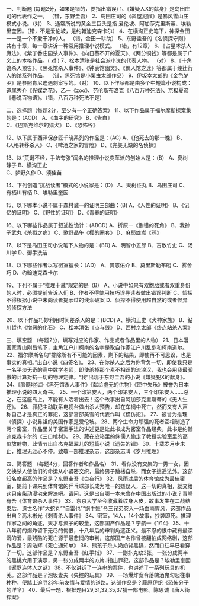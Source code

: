 一、判断题 (每题2分，如果是错的，要指出错误)
1、《嫌疑人X的献身》是岛田庄司的代表作之一。 （错，东野圭吾）
2、岛田庄司的《斜屋犯罪》是暴风雪山庄模式小说。（对）
3、通常所说的黄金三巨头是指 爱伦坡、阿加莎克里斯蒂、埃勒里奎因。（错，不是爱伦坡，是约翰迪克森卡尔）
4、在横沟正史笔下，神探金田一一是一个不爱干净的人。 （错，金田一耕助）
5、东野圭吾的《名侦探守则》共有十章，每一章讲诉一种常用推理小说模式。 （错，有12章）
6、《占星术杀人魔法》、《紫丁香庄园杀人事件》、《向日葵不开的夏天》、《两分铜钱》等都是属于广义上的本格作品。(  对 )
7、松本清张是社会派小说的代表人物。 （对）
8、《十角馆杀人预告》、《黑死馆杀人事件》、《钟表馆幽灵》、《偶人馆之迷》等都属于绫辻行人的馆系列作品。 （错，黑死馆是小栗虫太郎作品）
9、伊坂幸太郎的《金色梦乡》是参照肯尼迪遇刺案写的。（对）
10、以下作品都是由多个中短篇小说构成：道尾秀介《光媒之花》、乙一《zoo》、劳伦斯布洛克《八百万种死法》、京极夏彦《巷说百物语》。（错，八百万种死法不是）

二、选择题（每题2分，至少有一个正确答案）
11、以下作品属于福尔摩斯探案集的是：（ACD）
A、《血字的研究》
B、《告白》                                                              
C、《巴斯克维尔的猎犬》
D、《恐怖谷》

12、以下属于西泽保彦匠千晓系列的作品是：(AC)
A、《他死去的那一晚》
B、《人格转移杀人》
C、《啤酒之家的冒险》
D、《完美无缺的名侦探》

13、以“荒诞不经，手法夸张”闻名的推理小说变革派的创始人是：（B）
A、夏树静子
B、横沟正史                                                                        
C、梦野久作
D、湊佳苗

14、下列创造“挑战读者”模式的小说家是：（D）
A、天树征丸
B、岛田庄司
C、有栖川有栖
D、埃勒里奎因

15、以下哪本小说不属于森村诚一的证明三部曲：(B)
A、《人性的证明》
B、《记忆的证明》
C、《野性的证明》
D、《青春的证明》

16、以下哪些作品属于叙述性诡计：(ABCD)
A、折原一《倒错的死角》
B、我孙子武丸《杀戮之病》
C、歌野晶午《樱的圈套》
D、麻耶雄嵩《鸦》

17、以下是岛田庄司小说笔下人物的是：(BD)
A、明智小五郎
B、吉敷竹史
C、汤川学
D、御手洗洁

18、以下哪些作者以写密室擅长：（AD）
A、贵志佑介
B、莫里斯勒布朗
C、雾舍巧
D、约翰迪克森卡尔

19、下列不属于“推理十诫”规定的是（B）
A、小说中如果有双胞胎或者双重身份的人时，必须提前告诉人们
B、作者不得使用技巧误导读者做出错误判断
C、侦探不得根据小说中未向读者提示过的线索破案
D、侦探不得使用超自然的或者怪异的侦探方法

20、以下作品巧妙利用时间差杀人的是：(BCD)
A、横沟正史《犬神家族》
B、鲇川哲也《憎恶的化石》
C、松本清张《点与线》
D、西村京太郎《终点站杀人案》

三、填空题 （每题2分，填写对应的作家、作品或者作品里的人物）
21、日本漫画家青山刚昌笔下，主角江户川柯南的名字是取自作家江户川乱步和柯南道尔。
22、福尔摩斯名句”排除所有不可能的因素，剩下的结果，即使再不可思议，也是事实的真相。”出自小说《四签名》。
23、在你杀人之后为你背负一切，即使我只是一名平淡无奇的高中数学老师，即使杀掉那个素不相识的流浪汉，我也会用我最骄傲的计算对抗一切的物理定律。“我”出现于东野圭吾的小说《嫌疑犯X的献身》。
24、《脑髓地狱》《黑死馆杀人事件》《献给虚无的供物》《匣中失乐》被誉为日本推理小说的四大奇书。
25、一个印第安人，两个印第安人，三个印第安人......总之，在这座岛上，不能有人活着出去！这个故事出自阿加莎克里斯蒂的《无人生还》。
26、罪犯主动联系电视台做出杀人预告，却在车祸中死亡，然而又有人声称自己才是真正的罪犯，这部宫部美雪的代表作叫《模仿犯》。
27、被誉为推理（侦探）小说鼻祖的美国作家是爱伦坡。
28、两个生命力顽强的死者互相制造了两个密室，作品里关于密室手法的讲述更是让此书成为密室作品经典，此书是约翰迪克森卡尔的《三口棺材》。
29、藏在皮箱里的侏儒人偷走了教授实验室里的高价放射物，此情节出自杰克福翠儿的短篇小说《遗失的镭》
30、十载岁月步未止，推理无涯心不停。致敬一部推理杂志，这部杂志叫《岁月推理》

四、简答题 （每题4分，回答作者和作品名）
31、看似没有交集的一男一女，因交换杀人使他们的命运从小紧密交织，最终男子跳楼自杀，而女子逍遥法外。这部知名度超高的作品是？东野圭吾《白夜行》
32、风雨过后的体育馆成为最佳密室，提前下课来到体育馆的乒乓球部长成为唯一的嫌疑人，这一切的真相，就交给这只废柴动漫宅来解决吧。请问，这是出自哪一本未曾在中国出版过的小说？青崎有吾《体育馆杀人事件》
33、东京大学至今收藏着纹身人皮，故事发生在二战结束后，遗世名作“大蛇丸”“自雷也”“纲手姬”令三兄弟卷入一场血雨腥风，这部作品出自？高木彬光《刺青杀人事件》
34、密室，14人，14个故事，抄袭即死。推理作家之间的角逐，天才与疯子的较量，这部国产作品是？宁航一《1/14》
35、十八年前的爆炸留下无尽的悔恨，十八年后的审判角逐正义。最不忍的恨中藏有最深沉的爱，最残酷的死亡源于最悲悯的审判，这部国产名作曾被翻拍成网络剧，这部作品是？周浩辉《死亡通知单》
36、熊孩子杀人奶奶背黑锅，然而口红早已看穿了一切。这部作品是？东野圭吾《红手指》
37、一副扑克缺2张，一张分成两半的黑桃六用于演示，另一张分成两半的方片J指出罪犯。这部作品是？埃勒里奎因《暹罗连体人之谜》
38、不仅讲诉了一连串的案件，也讲述了一系列玩具的机关。这部作品是？泡坂妻夫《失控的玩具》
39、一场爆炸案令落魄酒鬼勾起往事种种，便踏上追寻23年前友情与爱情的道路。这部作品是？藤原伊织《恐怖分子的洋伞》
40、最后一题，根据题目29,31,32,35,37猜一部电影。陈思诚《唐人街探案》
